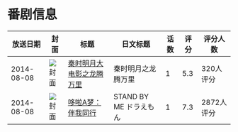 # 番剧信息

|放送日期|封面|标题|日文标题|话数|评分|评分人数|
|---|---|---|---|---|---|---|
|2014-08-08|![封面](https://lain.bgm.tv/pic/cover/c/6c/48/47374_UQM6A.jpg)|[秦时明月大电影之龙腾万里](https://bangumi.tv/subject/47374)|秦时明月之龙腾万里|1|5.3|320人评分|
|2014-08-08|![封面](https://lain.bgm.tv/pic/cover/c/5b/90/95800_3W3kM.jpg)|[哆啦A梦：伴我同行](https://bangumi.tv/subject/95800)|STAND BY ME ドラえもん|1|7.3|2872人评分|

